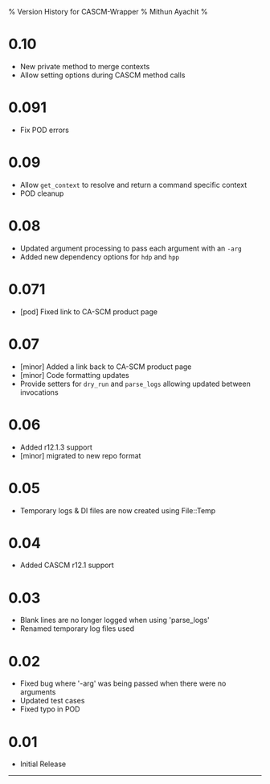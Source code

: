% Version History for CASCM-Wrapper
% Mithun Ayachit
%

# 0.10

- New private method to merge contexts
- Allow setting options during CASCM method calls

# 0.091

-   Fix POD errors

# 0.09

-   Allow `get_context` to resolve and return a command specific context
-   POD cleanup

# 0.08

-   Updated argument processing to pass each argument with an `-arg`
-   Added new dependency options for `hdp` and `hpp`

# 0.071

-   [pod] Fixed link to CA-SCM product page

# 0.07

-   [minor] Added a link back to CA-SCM product page
-   [minor] Code formatting updates
-   Provide setters for `dry_run` and `parse_logs` allowing updated
    between invocations

# 0.06

-   Added r12.1.3 support
-   [minor] migrated to new repo format

# 0.05

-   Temporary logs & DI files are now created using File::Temp

# 0.04

-   Added CASCM r12.1 support

# 0.03

-   Blank lines are no longer logged when using 'parse\_logs'
-   Renamed temporary log files used

# 0.02

-   Fixed bug where '-arg' was being passed when there were no arguments
-   Updated test cases
-   Fixed typo in POD

# 0.01

-   Initial Release

* * * * *
